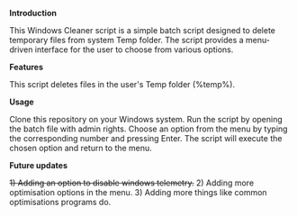**Introduction**

This Windows Cleaner script is a simple batch script designed to delete temporary files from  system Temp folder. The script provides a menu-driven interface for the user to choose from various options.

**Features**

This script deletes files in the user's Temp folder (%temp%).

**Usage**

Clone this repository on your Windows system.
Run the script by opening the batch file with admin rights.
Choose an option from the menu by typing the corresponding number and pressing Enter.
The script will execute the chosen option and return to the menu.

**Future updates**

~~1) Adding an option to disable windows telemetry.~~
2) Adding more optimisation options in the menu.
3) Adding more things like common optimisations programs do.
